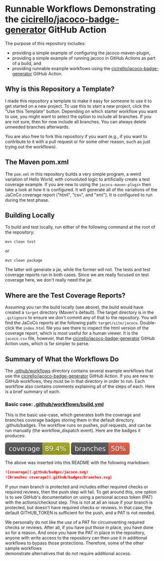 # Runnable Workflows Demonstrating the [cicirello/jacoco-badge-generator](https://github.com/cicirello/jacoco-badge-generator) GitHub Action

The purpose of this repository includes:
* providing a simple example of configuring the jacoco-maven-plugin,
* providing a simple example of running jacoco in GitHub Actions as part of a build, and
* providing runnable example workflows using the 
  [cicirello/jacoco-badge-generator](https://github.com/cicirello/jacoco-badge-generator) GitHub 
  Action.
  
## Why is this Repository a Template?

I made this repository a template to make it easy for someone
to use it to get started on a new project. To use this to start a 
new project, click the "Use this Template" button. Depending on
which starter workflow you want to use, you might want to select 
the option to include all branches. If you are not sure, then
for now include all branches. You can always delete unneeded
branches afterwards.

You are also free to fork this repository if you want (e.g.,
if you want to contribute to it with a pull request or for some 
other reason, such as just trying out the workflows).

## The Maven pom.xml

The `pom.xml` in this repository builds a very simple program, a weird variation
of Hello World, with convoluted logic to artificially create a test coverage example.
If you are new to using the `jacoco-maven-plugin` then take a look at how it
is configured. It will generate all of the variations of the JaCoCo coverage
report ("html", "csv", and "xml"). It is configured to run during the test phase.

## Building Locally

To build and test locally, run either of the following command at the root
of the repository:

```Shell
mvn clean test
```
or

```Shell
mvn clean package
```

The latter will generate a jar, while the former will not. The tests
and test coverage reports run in both cases. Since we are really focused on
test coverage here, we don't really need the jar.

## Where are the Test Coverage Reports?

Assuming you ran the build locally (see above), the build would have created
a `target` directory (Maven's default). The target directory is in the `.gitignore`
to ensure we don't commit any of that to the repository. 
You will find the JaCoCo reports at the following path: `target/site/jacoco`. 
Double-click the `index.html` file you see there to inspect the html version of 
the coverage report, which is most useful for a human viewer. It is the `jacoco.csv`
file, however, that 
the [cicirello/jacoco-badge-generator](https://github.com/cicirello/jacoco-badge-generator) 
GitHub Action uses, which is far simpler to parse.

## Summary of What the Workflows Do

The [.github/workflows](.github/workflows) directory contains several
example workflows that use
the [cicirello/jacoco-badge-generator](https://github.com/cicirello/jacoco-badge-generator) 
GitHub Action. If you are new to GitHub workflows, they must be in that directory in order 
to run. Each workflow also contains comments explaining all of the steps of each. Here is 
a brief summary of each.

### Basic case: [.github/workflows/build.yml](.github/workflows/build.yml)

This is the basic use-case, which generates both the coverage
and branches coverage badges storing them in the default directory,
.github/badges. The workflow runs on pushes, pull requests, and can
be run manually (the workflow_dispatch event). Here are the badges
it produces:

![coverage](.github/badges/jacoco.svg)
![branches coverage](.github/badges/branches.svg)

The above was inserted into this README with the following
markdown:

```markdown
![coverage](.github/badges/jacoco.svg)
![branches coverage](.github/badges/branches.svg)
```

If your main branch is protected and includes either required checks or
required reviews, then the push step will fail. To get around this, one 
option is to see GitHub's documentation on using a personal access token (PAT)
with the actions/checkout step. This is not at all an issue if your branch 
is protected, but doesn't have required checks or reviews. In that case, the 
default GITHUB_TOKEN is sufficient for the push, and a PAT is not needed.

We personally do not like the use of a PAT for circumventing required
checks or reviews. After all, if you have put those in place, you have done so
for a reason. And once you have the PAT in place in the repository, anyone
with write access to the repository can then use it in additional workflows
to bypass those protections.  Therefore, some of the other sample workflows  
demonstrate alternatives that do not require additional access.

